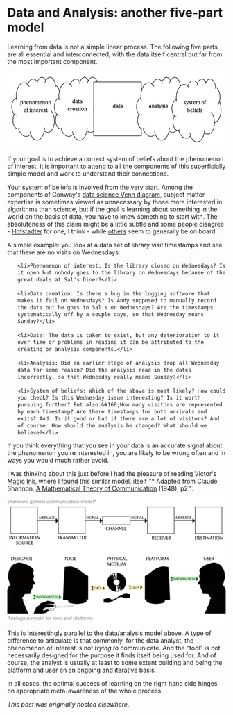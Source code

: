 # Data and Analysis: another five-part model



Learning from data is not a simple linear process. The following five parts are all essential and interconnected, with the data itself central but far from the most important component.

<a href="screen-shot-2013-10-07-at-7-12-42-pm.png"><img class=" wp-image-357 aligncenter" alt="phenomenon of interest - data creation - data - analysis - system of beliefs" src="screen-shot-2013-10-07-at-7-12-42-pm.png"></a>

If your goal is to achieve a correct&#160;system of beliefs about the phenomenon of interest, it is important to attend to all the components of this superficially simple model and work to understand their connections.

Your system of beliefs is involved from the very start. Among the components of Conway's <a href="http://drewconway.com/zia/2013/3/26/the-data-science-venn-diagram">data science Venn diagram</a>, subject matter expertise is sometimes viewed as unnecessary by those more interested in algorithms than science, but if the goal is learning about something in the world on the basis of data, you have to know something to start with. The absoluteness of this claim might be a little subtle and some people disagree - <a href="http://en.wikipedia.org/wiki/G%C3%B6del,_Escher,_Bach">Hofstadter</a> for one, I think - while <a href="http://en.wikipedia.org/wiki/Embodied_cognition">others</a> seem to generally be on board.

A simple example: you look at a data set of library visit timestamps and see that there are no visits on Wednesdays:

<ul>

	<li>Phenomenon of interest: Is the library closed on Wednesdays? Is it open but nobody goes to the library on Wednesdays because of the great deals at Sal's Diner?</li>

	<li>Data creation: Is there a bug in the logging software that makes it fail on Wednesdays? Is Andy supposed to manually record the data but he goes to Sal's on Wednesdays? Are the timestamps systematically off by a couple days, so that Wednesday means Sunday?</li>

	<li>Data: The data is taken to exist, but any deterioration to it over time or problems in reading it can be attributed to the creating or analysis components.</li>

	<li>Analysis: Did an earlier stage of analysis drop all Wednesday data for some reason? Did the analysis read in the dates incorrectly, so that Wednesday really means Sunday?</li>

	<li>System of beliefs: Which of the above is most likely? How could you check? Is this Wednesday issue interesting? Is it worth pursuing further? But also:&#160;How many visitors are represented by each timestamp? Are there timestamps for both arrivals and exits? And: Is it good or bad if there are a lot of visitors? And of course: How should the analysis be changed? What should we believe?</li>

</ul>

If you think everything that you see in your data is an accurate signal about the phenomenon you're interested in, you are likely to be wrong often and in ways you would much rather avoid.

I was thinking about this just before I had the pleasure of reading Victor's <a href="http://worrydream.com/MagicInk/">Magic Ink</a>, where I <a href="http://worrydream.com/MagicInk/#p252">found</a> this similar model, itself "* Adapted from Claude Shannon,&#160;<a href="http://cm.bell-labs.com/cm/ms/what/shannonday/shannon1948.pdf">A Mathematical Theory of Communication</a>&#160;(1948), p2.":

<a href="shannon.png"><img class="aligncenter size-full wp-image-364" alt="shannon" src="shannon.png"></a>

This is interestingly parallel to the data/analysis model above. A type of difference to articulate is that commonly, for the data analyst, the phenomenon of interest is not <em>trying to</em>&#160;communicate. And the "tool" is not necessarily designed for the purpose it finds itself being used for. And of course, the analyst is usually at least to some extent building and being the platform and user on an ongoing and iterative basis.

In all cases, the optimal success of learning on the right hand side hinges on appropriate meta-awareness of the whole process.



*This post was originally hosted elsewhere.*
